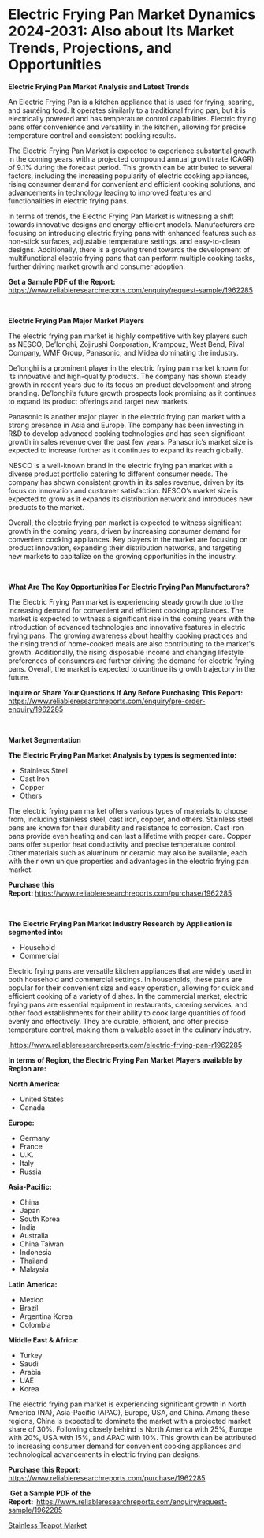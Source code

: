 <p><h1>Electric Frying Pan Market Dynamics 2024-2031: Also about Its Market Trends, Projections, and Opportunities</h1></p><p><strong>Electric Frying Pan Market Analysis and Latest Trends</strong></p>
<p><p>An Electric Frying Pan is a kitchen appliance that is used for frying, searing, and sautéing food. It operates similarly to a traditional frying pan, but it is electrically powered and has temperature control capabilities. Electric frying pans offer convenience and versatility in the kitchen, allowing for precise temperature control and consistent cooking results.</p><p>The Electric Frying Pan Market is expected to experience substantial growth in the coming years, with a projected compound annual growth rate (CAGR) of 9.1% during the forecast period. This growth can be attributed to several factors, including the increasing popularity of electric cooking appliances, rising consumer demand for convenient and efficient cooking solutions, and advancements in technology leading to improved features and functionalities in electric frying pans.</p><p>In terms of trends, the Electric Frying Pan Market is witnessing a shift towards innovative designs and energy-efficient models. Manufacturers are focusing on introducing electric frying pans with enhanced features such as non-stick surfaces, adjustable temperature settings, and easy-to-clean designs. Additionally, there is a growing trend towards the development of multifunctional electric frying pans that can perform multiple cooking tasks, further driving market growth and consumer adoption.</p></p>
<p><strong>Get a Sample PDF of the Report:&nbsp;</strong> <a href="https://www.reliableresearchreports.com/enquiry/request-sample/1962285">https://www.reliableresearchreports.com/enquiry/request-sample/1962285</a></p>
<p>&nbsp;</p>
<p><strong>Electric Frying Pan Major Market Players</strong></p>
<p><p>The electric frying pan market is highly competitive with key players such as NESCO, De’longhi, Zojirushi Corporation, Krampouz, West Bend, Rival Company, WMF Group, Panasonic, and Midea dominating the industry. </p><p>De’longhi is a prominent player in the electric frying pan market known for its innovative and high-quality products. The company has shown steady growth in recent years due to its focus on product development and strong branding. De’longhi’s future growth prospects look promising as it continues to expand its product offerings and target new markets.</p><p>Panasonic is another major player in the electric frying pan market with a strong presence in Asia and Europe. The company has been investing in R&D to develop advanced cooking technologies and has seen significant growth in sales revenue over the past few years. Panasonic’s market size is expected to increase further as it continues to expand its reach globally.</p><p>NESCO is a well-known brand in the electric frying pan market with a diverse product portfolio catering to different consumer needs. The company has shown consistent growth in its sales revenue, driven by its focus on innovation and customer satisfaction. NESCO’s market size is expected to grow as it expands its distribution network and introduces new products to the market.</p><p>Overall, the electric frying pan market is expected to witness significant growth in the coming years, driven by increasing consumer demand for convenient cooking appliances. Key players in the market are focusing on product innovation, expanding their distribution networks, and targeting new markets to capitalize on the growing opportunities in the industry.</p></p>
<p>&nbsp;</p>
<p><strong>What Are The Key Opportunities For Electric Frying Pan Manufacturers?</strong></p>
<p><p>The Electric Frying Pan market is experiencing steady growth due to the increasing demand for convenient and efficient cooking appliances. The market is expected to witness a significant rise in the coming years with the introduction of advanced technologies and innovative features in electric frying pans. The growing awareness about healthy cooking practices and the rising trend of home-cooked meals are also contributing to the market's growth. Additionally, the rising disposable income and changing lifestyle preferences of consumers are further driving the demand for electric frying pans. Overall, the market is expected to continue its growth trajectory in the future.</p></p>
<p><strong>Inquire or Share Your Questions If Any Before Purchasing This Report:</strong> <a href="https://www.reliableresearchreports.com/enquiry/pre-order-enquiry/1962285">https://www.reliableresearchreports.com/enquiry/pre-order-enquiry/1962285</a></p>
<p>&nbsp;</p>
<p><strong>Market Segmentation</strong></p>
<p><strong>The Electric Frying Pan Market Analysis by types is segmented into:</strong></p>
<p><ul><li>Stainless Steel</li><li>Cast Iron</li><li>Copper</li><li>Others</li></ul></p>
<p><p>The electric frying pan market offers various types of materials to choose from, including stainless steel, cast iron, copper, and others. Stainless steel pans are known for their durability and resistance to corrosion. Cast iron pans provide even heating and can last a lifetime with proper care. Copper pans offer superior heat conductivity and precise temperature control. Other materials such as aluminum or ceramic may also be available, each with their own unique properties and advantages in the electric frying pan market.</p></p>
<p><strong>Purchase this Report:&nbsp;</strong><a href="https://www.reliableresearchreports.com/purchase/1962285">https://www.reliableresearchreports.com/purchase/1962285</a></p>
<p>&nbsp;</p>
<p><strong>The Electric Frying Pan Market Industry Research by Application is segmented into:</strong></p>
<p><ul><li>Household</li><li>Commercial</li></ul></p>
<p><p>Electric frying pans are versatile kitchen appliances that are widely used in both household and commercial settings. In households, these pans are popular for their convenient size and easy operation, allowing for quick and efficient cooking of a variety of dishes. In the commercial market, electric frying pans are essential equipment in restaurants, catering services, and other food establishments for their ability to cook large quantities of food evenly and effectively. They are durable, efficient, and offer precise temperature control, making them a valuable asset in the culinary industry.</p></p>
<p><a href="https://www.reliableresearchreports.com/electric-frying-pan-r1962285">&nbsp;https://www.reliableresearchreports.com/electric-frying-pan-r1962285</a></p>
<p><strong>In terms of Region, the Electric Frying Pan Market Players available by Region are:</strong></p>
<p>
    <p> <strong> North America: </strong>
        <ul>
            <li>United States</li>
            <li>Canada</li>
        </ul>
        </p> 
    <p> <strong> Europe: </strong>
        <ul>
            <li>Germany</li>
            <li>France</li>
            <li>U.K.</li>
            <li>Italy</li>
            <li>Russia</li>
        </ul>
        </p> 
    <p> <strong> Asia-Pacific: </strong>
        <ul>
            <li>China</li>
            <li>Japan</li>
            <li>South Korea</li>
            <li>India</li>
            <li>Australia</li>
            <li>China Taiwan</li>
            <li>Indonesia</li>
            <li>Thailand</li>
            <li>Malaysia</li>
        </ul>
        </p> 
    <p> <strong> Latin America: </strong>
        <ul>
            <li>Mexico</li>
            <li>Brazil</li>
            <li>Argentina Korea</li>
            <li>Colombia</li>
        </ul>
        </p> 
    <p> <strong> Middle East & Africa: </strong>
        <ul>
            <li>Turkey</li>
            <li>Saudi</li>
            <li>Arabia</li>
            <li>UAE</li>
            <li>Korea</li>
        </ul>
    </p>
    </p>
<p><p>The electric frying pan market is experiencing significant growth in North America (NA), Asia-Pacific (APAC), Europe, USA, and China. Among these regions, China is expected to dominate the market with a projected market share of 30%. Following closely behind is North America with 25%, Europe with 20%, USA with 15%, and APAC with 10%. This growth can be attributed to increasing consumer demand for convenient cooking appliances and technological advancements in electric frying pan designs.</p></p>
<p><strong>Purchase this Report: </strong><a href="https://www.reliableresearchreports.com/purchase/1962285">https://www.reliableresearchreports.com/purchase/1962285</a></p>
<p>&nbsp;<strong>Get a Sample PDF of the Report:&nbsp;&nbsp;</strong><a href="https://www.reliableresearchreports.com/enquiry/request-sample/1962285">https://www.reliableresearchreports.com/enquiry/request-sample/1962285</a></p>
<p><strong></strong></p>
<p><p><a href="https://github.com/Krdamani25/Market-Research-Report-List-1/blob/main/stainless-teapot-market.md">Stainless Teapot Market</a></p></p>